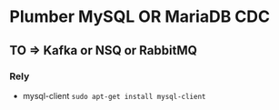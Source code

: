 # Plumber MySQL OR MariaDB CDC 

## TO => Kafka or NSQ or RabbitMQ


### Rely
- mysql-client  `sudo apt-get install mysql-client`
